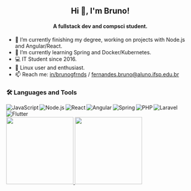 <h2 align="center">Hi 👋, I'm Bruno!</h2>
<h4 align="center">A fullstack dev and compsci student.</h4>

- 🔭 I’m currently finishing my degree, working on projects with Node.js and Angular/React.
- 🌱 I’m currently learning Spring and Docker/Kubernetes.
- 💻 IT Student since 2016.
- 🐧 Linux user and enthusiast.
- 📫 Reach me: [in/brunogfrnds](https://linkedin.com/in/brunogfrnds) / fernandes.bruno@aluno.ifsp.edu.br

<h3> 🛠️ Languages and Tools </h3>
<img align="left" alt="JavaScript" src="https://img.shields.io/badge/JS-F7DF1E?style=for-the-badge&logo=javascript&logoColor=black" />
<img align="left" alt="Node.js" src="https://img.shields.io/badge/Node.js-43853D?style=for-the-badge&logo=node.js&logoColor=white" />
<img align="left" alt="React" src="https://img.shields.io/badge/React-20232A?style=for-the-badge&logo=react&logoColor=61DAFB" />
<img align="left" alt="Angular" src="https://img.shields.io/badge/Angular-DD0031?style=for-the-badge&logo=angular&logoColor=white" />
<img align="left" alt="Spring" src="https://img.shields.io/badge/Spring-6DB33F?style=for-the-badge&logo=spring&logoColor=white" />
<img align="left" alt="PHP" src="https://img.shields.io/badge/PHP-777BB4?style=for-the-badge&logo=php&logoColor=white" />
<img align="left" alt="Laravel" src="https://img.shields.io/badge/Laravel-FF2D20?style=for-the-badge&logo=laravel&logoColor=white" />
<img align="left" alt="Flutter" src="https://img.shields.io/badge/Flutter-02569B?style=for-the-badge&logo=flutter&logoColor=white" />

<br/>
<br/>

<div>
  <a href="https://github.com/brunogfernandes">
  <img height="180em" src="https://github-readme-stats.vercel.app/api/top-langs/?username=brunogfernandes&layout=compact&langs_count=7&theme=dracula"/>
  <img height="180em" src="https://github-readme-stats.vercel.app/api?username=brunogfernandes&show_icons=true&theme=dracula&include_all_commits=true&count_private=true"/>
</div>
